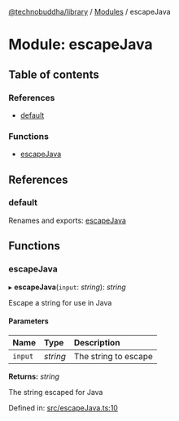 [@technobuddha/library](../../README.md) / [Modules](../Modules.md) / escapeJava

# Module: escapeJava

## Table of contents

### References

- [default](escapejava.md#default)

### Functions

- [escapeJava](escapejava.md#escapejava)

## References

### default

Renames and exports: [escapeJava](escapejava.md#escapejava)

## Functions

### escapeJava

▸ **escapeJava**(`input`: *string*): *string*

Escape a string for use in Java

#### Parameters

| Name | Type | Description |
| :------ | :------ | :------ |
| `input` | *string* | The string to escape |

**Returns:** *string*

The string escaped for Java

Defined in: [src/escapeJava.ts:10](https://github.com/technobuddha/hill.software/blob/693f679/packages/library/src/escapeJava.ts#L10)
